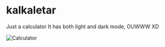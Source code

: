 # kalkaletar
Just a calculator
It has both light and dark mode, OUWWW XD

![Calculator](https://user-images.githubusercontent.com/64197212/224841910-6bb974b0-2760-4407-9f56-1b3f2bea0036.png)
